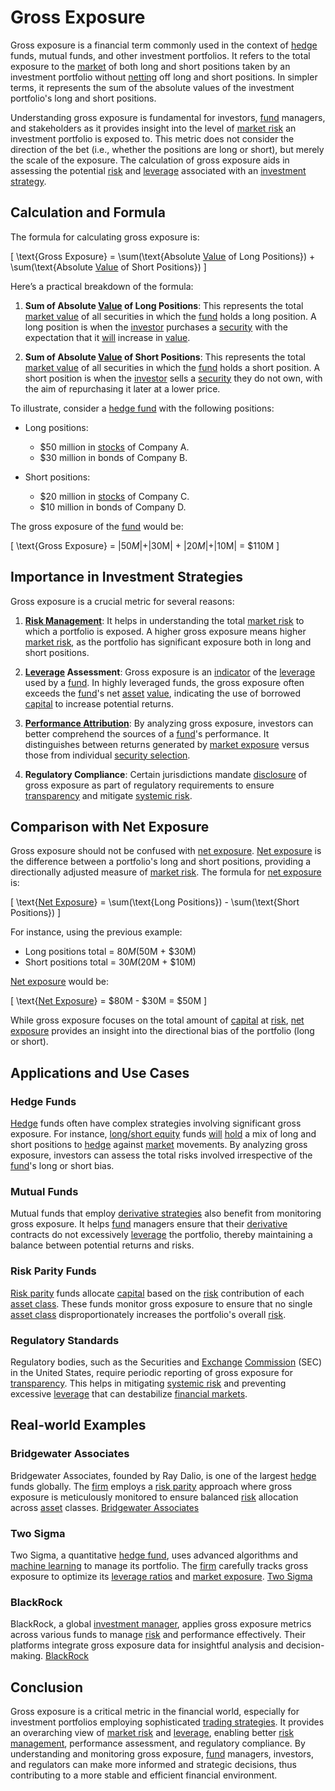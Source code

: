 # Gross Exposure

Gross exposure is a financial term commonly used in the context of [hedge](../h/hedge.md) funds, mutual funds, and other investment portfolios. It refers to the total exposure to the [market](../m/market.md) of both long and short positions taken by an investment portfolio without [netting](../n/netting.md) off long and short positions. In simpler terms, it represents the sum of the absolute values of the investment portfolio's long and short positions.

Understanding gross exposure is fundamental for investors, [fund](../f/fund.md) managers, and stakeholders as it provides insight into the level of [market risk](../m/market_risk.md) an investment portfolio is exposed to. This metric does not consider the direction of the bet (i.e., whether the positions are long or short), but merely the scale of the exposure. The calculation of gross exposure aids in assessing the potential [risk](../r/risk.md) and [leverage](../l/leverage.md) associated with an [investment strategy](../i/investment_strategy.md).

## Calculation and Formula

The formula for calculating gross exposure is:

\[ \text{Gross Exposure} = \sum(\text{Absolute [Value](../v/value.md) of Long Positions}) + \sum(\text{Absolute [Value](../v/value.md) of Short Positions}) \]

Here’s a practical breakdown of the formula:

1. **Sum of Absolute [Value](../v/value.md) of Long Positions**: This represents the total [market value](../m/market_value.md) of all securities in which the [fund](../f/fund.md) holds a long position. A long position is when the [investor](../i/investor.md) purchases a [security](../s/security.md) with the expectation that it [will](../w/will.md) increase in [value](../v/value.md).

2. **Sum of Absolute [Value](../v/value.md) of Short Positions**: This represents the total [market value](../m/market_value.md) of all securities in which the [fund](../f/fund.md) holds a short position. A short position is when the [investor](../i/investor.md) sells a [security](../s/security.md) they do not own, with the aim of repurchasing it later at a lower price.

To illustrate, consider a [hedge fund](../h/hedge_fund.md) with the following positions:

- Long positions:
  - $50 million in [stocks](../s/stock.md) of Company A.
  - $30 million in bonds of Company B.

- Short positions:
  - $20 million in [stocks](../s/stock.md) of Company C.
  - $10 million in bonds of Company D.

The gross exposure of the [fund](../f/fund.md) would be:

\[ \text{Gross Exposure} = |$50M| + |$30M| + |$20M| + |$10M| = $110M \]

## Importance in Investment Strategies

Gross exposure is a crucial metric for several reasons:

1. **[Risk Management](../r/risk_management.md)**: It helps in understanding the total [market risk](../m/market_risk.md) to which a portfolio is exposed. A higher gross exposure means higher [market risk](../m/market_risk.md), as the portfolio has significant exposure both in long and short positions.

2. **[Leverage](../l/leverage.md) Assessment**: Gross exposure is an [indicator](../i/indicator.md) of the [leverage](../l/leverage.md) used by a [fund](../f/fund.md). In highly leveraged funds, the gross exposure often exceeds the [fund](../f/fund.md)'s net [asset](../a/asset.md) [value](../v/value.md), indicating the use of borrowed [capital](../c/capital.md) to increase potential returns.

3. **[Performance Attribution](../p/performance_attribution.md)**: By analyzing gross exposure, investors can better comprehend the sources of a [fund](../f/fund.md)'s performance. It distinguishes between returns generated by [market exposure](../m/market_exposure.md) versus those from individual [security selection](../s/security_selection.md).

4. **Regulatory Compliance**: Certain jurisdictions mandate [disclosure](../d/disclosure.md) of gross exposure as part of regulatory requirements to ensure [transparency](../t/transparency.md) and mitigate [systemic risk](../s/systemic_risk.md).

## Comparison with Net Exposure

Gross exposure should not be confused with [net exposure](../n/net_exposure.md). [Net exposure](../n/net_exposure.md) is the difference between a portfolio's long and short positions, providing a directionally adjusted measure of [market risk](../m/market_risk.md). The formula for [net exposure](../n/net_exposure.md) is:

\[ \text{[Net Exposure](../n/net_exposure.md)} = \sum(\text{Long Positions}) - \sum(\text{Short Positions}) \]

For instance, using the previous example:

- Long positions total = $80M ($50M + $30M)
- Short positions total = $30M ($20M + $10M)

[Net exposure](../n/net_exposure.md) would be:

\[ \text{[Net Exposure](../n/net_exposure.md)} = $80M - $30M = $50M \]

While gross exposure focuses on the total amount of [capital](../c/capital.md) at [risk](../r/risk.md), [net exposure](../n/net_exposure.md) provides an insight into the directional bias of the portfolio (long or short).

## Applications and Use Cases

### Hedge Funds

[Hedge](../h/hedge.md) funds often have complex strategies involving significant gross exposure. For instance, [long/short equity](../l/long_short_equity.md) funds [will](../w/will.md) [hold](../h/hold.md) a mix of long and short positions to [hedge](../h/hedge.md) against [market](../m/market.md) movements. By analyzing gross exposure, investors can assess the total risks involved irrespective of the [fund](../f/fund.md)'s long or short bias.

### Mutual Funds

Mutual funds that employ [derivative strategies](../d/derivative_strategies.md) also benefit from monitoring gross exposure. It helps [fund](../f/fund.md) managers ensure that their [derivative](../d/derivative.md) contracts do not excessively [leverage](../l/leverage.md) the portfolio, thereby maintaining a balance between potential returns and risks.

### Risk Parity Funds

[Risk parity](../r/risk_parity.md) funds allocate [capital](../c/capital.md) based on the [risk](../r/risk.md) contribution of each [asset class](../a/asset_class.md). These funds monitor gross exposure to ensure that no single [asset class](../a/asset_class.md) disproportionately increases the portfolio's overall [risk](../r/risk.md).

### Regulatory Standards

Regulatory bodies, such as the Securities and [Exchange](../e/exchange.md) [Commission](../c/commission.md) (SEC) in the United States, require periodic reporting of gross exposure for [transparency](../t/transparency.md). This helps in mitigating [systemic risk](../s/systemic_risk.md) and preventing excessive [leverage](../l/leverage.md) that can destabilize [financial markets](../f/financial_market.md).

## Real-world Examples

### Bridgewater Associates

Bridgewater Associates, founded by Ray Dalio, is one of the largest [hedge](../h/hedge.md) funds globally. The [firm](../f/firm.md) employs a [risk parity](../r/risk_parity.md) approach where gross exposure is meticulously monitored to ensure balanced [risk](../r/risk.md) allocation across [asset](../a/asset.md) classes. [Bridgewater Associates](https://www.bridgewater.com/)

### Two Sigma

Two Sigma, a quantitative [hedge fund](../h/hedge_fund.md), uses advanced algorithms and [machine learning](../m/machine_learning.md) to manage its portfolio. The [firm](../f/firm.md) carefully tracks gross exposure to optimize its [leverage ratios](../l/leverage_ratios.md) and [market exposure](../m/market_exposure.md). [Two Sigma](https://www.twosigma.com/)

### BlackRock

BlackRock, a global [investment manager](../i/investment_manager.md), applies gross exposure metrics across various funds to manage [risk](../r/risk.md) and performance effectively. Their platforms integrate gross exposure data for insightful analysis and decision-making. [BlackRock](https://www.blackrock.com/)

## Conclusion

Gross exposure is a critical metric in the financial world, especially for investment portfolios employing sophisticated [trading strategies](../t/trading_strategies.md). It provides an overarching view of [market risk](../m/market_risk.md) and [leverage](../l/leverage.md), enabling better [risk management](../r/risk_management.md), performance assessment, and regulatory compliance. By understanding and monitoring gross exposure, [fund](../f/fund.md) managers, investors, and regulators can make more informed and strategic decisions, thus contributing to a more stable and efficient financial environment.